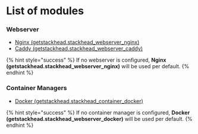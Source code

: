 # List of modules

### Webserver

* [Nginx \(getstackhead.stackhead\_webserver\_nginx\)](https://github.com/getstackhead/module-webserver-nginx)
* [Caddy \(getstackhead.stackhead\_webserver\_caddy\)](https://github.com/getstackhead/module-webserver-caddy)

{% hint style="success" %}
If no webserver is configured, **Nginx \(getstackhead.stackhead\_webserver\_nginx\)** will be used per default.
{% endhint %}

### Container Managers

* [Docker \(getstackhead.stackhead\_container\_docker\)](https://github.com/getstackhead/module-container-docker)

{% hint style="success" %}
If no container manager is configured, **Docker \(getstackhead.stackhead\_webserver\_docker\)** will be used per default.
{% endhint %}



